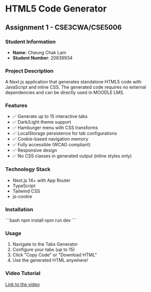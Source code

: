 # HTML5 Code Generator

## Assignment 1 - CSE3CWA/CSE5006

### Student Information
- **Name**: Cheung Chak Lam
- **Student Number**: 20839934

### Project Description
A Next.js application that generates standalone HTML5 code with JavaScript and inline CSS. The generated code requires no external dependencies and can be directly used in MOODLE LMS.

### Features
- ✅ Generate up to 15 interactive tabs
- ✅ Dark/Light theme support
- ✅ Hamburger menu with CSS transforms
- ✅ LocalStorage persistence for tab configurations
- ✅ Cookie-based navigation memory
- ✅ Fully accessible (WCAG compliant)
- ✅ Responsive design
- ✅ No CSS classes in generated output (inline styles only)

### Technology Stack
- Next.js 14+ with App Router
- TypeScript
- Tailwind CSS
- js-cookie

### Installation

\`\`\`bash
npm install
npm run dev
\`\`\`

### Usage
1. Navigate to the Tabs Generator
2. Configure your tabs (up to 15)
3. Click "Copy Code" or "Download HTML"
4. Use the generated HTML anywhere!

### Video Tutorial
[Link to the video](https://youtu.be/5f2p-a_Kd5w)